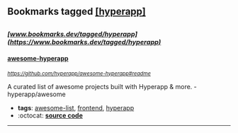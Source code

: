 ## Bookmarks tagged [[hyperapp]](https://www.bookmarks.dev/search?q=[hyperapp])

_<sup><sup>[www.bookmarks.dev/tagged/hyperapp](https://www.bookmarks.dev/tagged/hyperapp)</sup></sup>_
---
#### [awesome-hyperapp](https://github.com/hyperapp/awesome-hyperapp#readme)
_<sup>https://github.com/hyperapp/awesome-hyperapp#readme</sup>_

A curated list of awesome projects built with Hyperapp & more.  - hyperapp/awesome
* **tags**: [awesome-list](../tagged/awesome-list.md), [frontend](../tagged/frontend.md), [hyperapp](../tagged/hyperapp.md)
* :octocat: **[source code](https://github.com/hyperapp/awesome-hyperapp#readme)**
---
